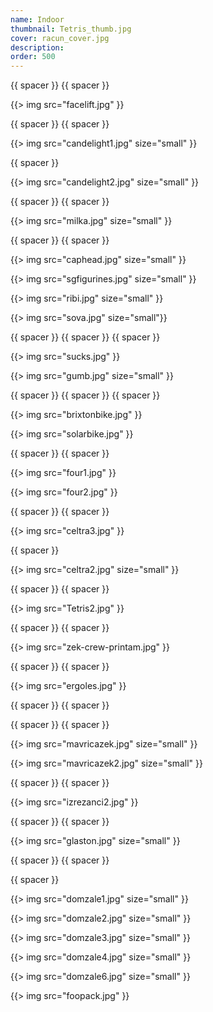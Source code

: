 ```yaml
---
name: Indoor
thumbnail: Tetris_thumb.jpg
cover: racun_cover.jpg
description: 
order: 500
---
```


{{ spacer }} {{ spacer }}

{{> img src="facelift.jpg" }}

{{ spacer }} {{ spacer }}  

{{> img src="candelight1.jpg" size="small" }}

{{ spacer }} 

{{> img src="candelight2.jpg" size="small" }}

{{ spacer }} {{ spacer }}

{{> img src="milka.jpg" size="small" }}

{{ spacer }} {{ spacer }}

{{> img src="caphead.jpg" size="small" }}

{{> img src="sgfigurines.jpg" size="small" }}

{{> img src="ribi.jpg" size="small" }}

{{> img src="sova.jpg" size="small"}}

{{ spacer }} {{ spacer }} {{ spacer }}

{{> img src="sucks.jpg" }}

{{> img src="gumb.jpg" size="small" }}

{{ spacer }} {{ spacer }} {{ spacer }}

{{> img src="brixtonbike.jpg" }}

{{> img src="solarbike.jpg" }}

{{ spacer }} {{ spacer }}

{{> img src="four1.jpg" }}

{{> img src="four2.jpg" }}

{{ spacer }} {{ spacer }}

{{> img src="celtra3.jpg" }}

{{ spacer }}

{{> img src="celtra2.jpg" size="small" }}

{{ spacer }} {{ spacer }}

{{> img src="Tetris2.jpg" }}

{{ spacer }} {{ spacer }}

{{> img src="zek-crew-printam.jpg" }}

{{ spacer }} {{ spacer }}

{{> img src="ergoles.jpg" }}

{{ spacer }} {{ spacer }}

{{ spacer }} {{ spacer }}

{{> img src="mavricazek.jpg" size="small" }}

{{> img src="mavricazek2.jpg" size="small" }}

{{ spacer }} {{ spacer }}

{{> img src="izrezanci2.jpg" }}

{{ spacer }} {{ spacer }}

{{> img src="glaston.jpg" size="small" }}

{{ spacer }} {{ spacer }}

{{ spacer }}

{{> img src="domzale1.jpg" size="small" }}

{{> img src="domzale2.jpg" size="small" }}

{{> img src="domzale3.jpg" size="small" }}

{{> img src="domzale4.jpg" size="small" }}

{{> img src="domzale6.jpg" size="small" }}

{{> img src="foopack.jpg" }}